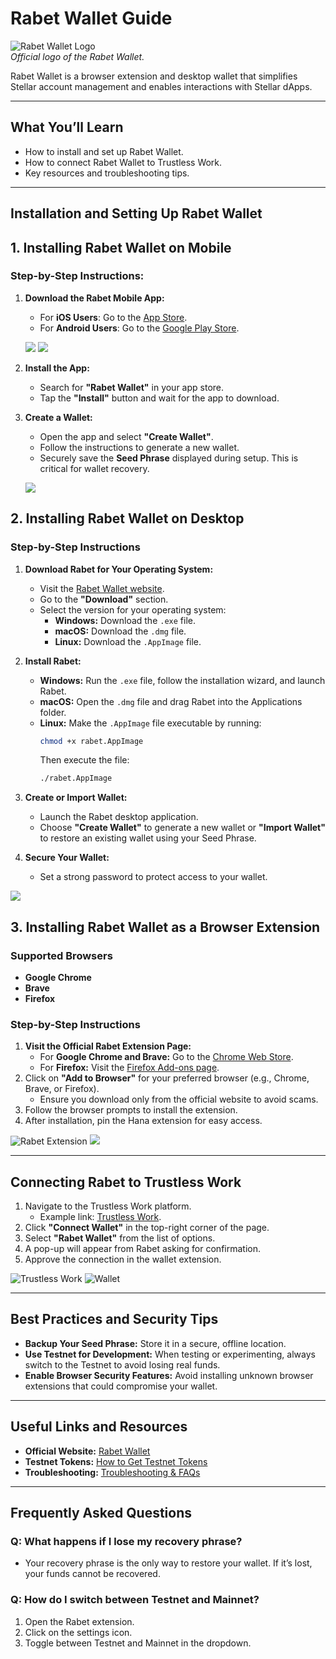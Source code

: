 # Rabet Wallet Guide

![Rabet Wallet Logo](../images/rabet-logo.png)  
*Official logo of the Rabet Wallet.*

Rabet Wallet is a browser extension and desktop wallet that simplifies Stellar account management and enables interactions with Stellar dApps.

---

## **What You’ll Learn**
- How to install and set up Rabet Wallet.
- How to connect Rabet Wallet to Trustless Work.
- Key resources and troubleshooting tips.

---

## **Installation and Setting Up Rabet Wallet**

## **1. Installing Rabet Wallet on Mobile**

### **Step-by-Step Instructions:**
1. **Download the Rabet Mobile App:**
   - For **iOS Users**: Go to the [App Store](https://apps.apple.com/app/rabet-wallet).
   - For **Android Users**: Go to the [Google Play Store](https://play.google.com/store/apps/details?id=rabet.wallet).

   ![](../images/rabet-preview.png) ![](../images/rabet-mobile.png)

2. **Install the App:**
   - Search for **"Rabet Wallet"** in your app store.
   - Tap the **"Install"** button and wait for the app to download.

3. **Create a Wallet:**
   - Open the app and select **"Create Wallet"**.
   - Follow the instructions to generate a new wallet.
   - Securely save the **Seed Phrase** displayed during setup. This is critical for wallet recovery.

   ![](../images/rabet-setup.png)

## **2. Installing Rabet Wallet on Desktop**

### **Step-by-Step Instructions**
1. **Download Rabet for Your Operating System:**
   - Visit the [Rabet Wallet website](https://rabet.io/).
   - Go to the **"Download"** section.
   - Select the version for your operating system:
     - **Windows:** Download the `.exe` file.
     - **macOS:** Download the `.dmg` file.
     - **Linux:** Download the `.AppImage` file.

2. **Install Rabet:**
   - **Windows:** Run the `.exe` file, follow the installation wizard, and launch Rabet.
   - **macOS:** Open the `.dmg` file and drag Rabet into the Applications folder.
   - **Linux:** Make the `.AppImage` file executable by running:
     ```bash
     chmod +x rabet.AppImage
     ```
     Then execute the file:
     ```bash
     ./rabet.AppImage
     ```

3. **Create or Import Wallet:**
   - Launch the Rabet desktop application.
   - Choose **"Create Wallet"** to generate a new wallet or **"Import Wallet"** to restore an existing wallet using your Seed Phrase.

4. **Secure Your Wallet:**
   - Set a strong password to protect access to your wallet. 

![](../images/rabet-desktop.png)

## **3. Installing Rabet Wallet as a Browser Extension**

### **Supported Browsers**
- **Google Chrome**
- **Brave**
- **Firefox**

### **Step-by-Step Instructions**
1. **Visit the Official Rabet Extension Page:**
   - For **Google Chrome and Brave:** Go to the [Chrome Web Store](https://chrome.google.com/webstore/detail/rabet-wallet).
   - For **Firefox:** Visit the [Firefox Add-ons page](https://addons.mozilla.org/en-US/firefox/addon/rabet-wallet/).
2. Click on **"Add to Browser"** for your preferred browser (e.g., Chrome, Brave, or Firefox).
   - Ensure you download only from the official website to avoid scams.
3. Follow the browser prompts to install the extension.
4. After installation, pin the Hana extension for easy access.

![Rabet Extension](../images/rabet-ext.png) ![](../images/rabet-setup.png)

---

## **Connecting Rabet to Trustless Work**

1. Navigate to the Trustless Work platform.
   - Example link: [Trustless Work](https://dapp.trustlesswork.com/).
2. Click **"Connect Wallet"** in the top-right corner of the page.
3. Select **"Rabet Wallet"** from the list of options.
4. A pop-up will appear from Rabet asking for confirmation.
5. Approve the connection in the wallet extension.

![Trustless Work](../images/trustless-work.png)  ![Wallet](../images/wallet-select.png)

---

## **Best Practices and Security Tips**

- **Backup Your Seed Phrase:** Store it in a secure, offline location.
- **Use Testnet for Development:** When testing or experimenting, always switch to the Testnet to avoid losing real funds.
- **Enable Browser Security Features:** Avoid installing unknown browser extensions that could compromise your wallet.

---

## **Useful Links and Resources**

- **Official Website:** [Rabet Wallet](https://rabet.io/)
- **Testnet Tokens:** [How to Get Testnet Tokens](../testnet-tokens.md)
- **Troubleshooting:** [Troubleshooting & FAQs](../troubleshooting.md)

---

## **Frequently Asked Questions**

### **Q: What happens if I lose my recovery phrase?**
- Your recovery phrase is the only way to restore your wallet. If it’s lost, your funds cannot be recovered.

### **Q: How do I switch between Testnet and Mainnet?**
1. Open the Rabet extension.
2. Click on the settings icon.
3. Toggle between Testnet and Mainnet in the dropdown.